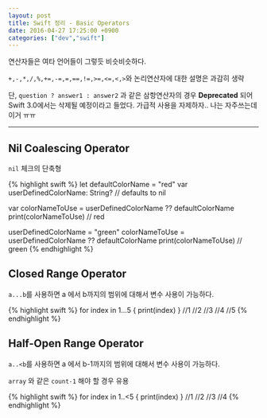 ```yaml
---
layout: post
title: Swift 정리 - Basic Operators
date: 2016-04-27 17:25:00 +0900
categories: ["dev","swift"]
--- 
```


연산자들은 여타 언어들이 그렇듯 비슷비슷하다.

`+,-,*,/,%,+=,-=,=,==,!=,>=,<=,<,>`와 논리연산자에 대한 설명은 과감히 생략

단, `question ? answer1 : answer2` 과 같은 삼항연산자의 경우 **Deprecated** 되어 Swift 3.0에서는 삭제될 예정이라고 들었다. 가급적 사용을 자제하자.. 나는 자주쓰는데 이거 ㅠㅠ

---

## Nil Coalescing Operator

`nil` 체크의 단축형


{% highlight swift %}
let defaultColorName = "red"
var userDefinedColorName: String?   // defaults to nil
 
var colorNameToUse = userDefinedColorName ?? defaultColorName
print(colorNameToUse) // red

userDefinedColorName = "green"
colorNameToUse = userDefinedColorName ?? defaultColorName
print(colorNameToUse) // green
{% endhighlight %}

## Closed Range Operator

`a...b`를 사용하면 a 에서 b까지의 범위에 대해서 변수 사용이 가능하다.

{% highlight swift %}
for index in 1...5 {
    print(index)
}
//1
//2
//3
//4
//5
{% endhighlight %}

## Half-Open Range Operator

`a..<b`를 사용하면 a 에서 b-1까지의 범위에 대해서 변수 사용이 가능하다.

`array` 와 같은 `count-1` 해야 할 경우 유용

{% highlight swift %}
for index in 1..<5 {
    print(index)
}
//1
//2
//3
//4
{% endhighlight %}